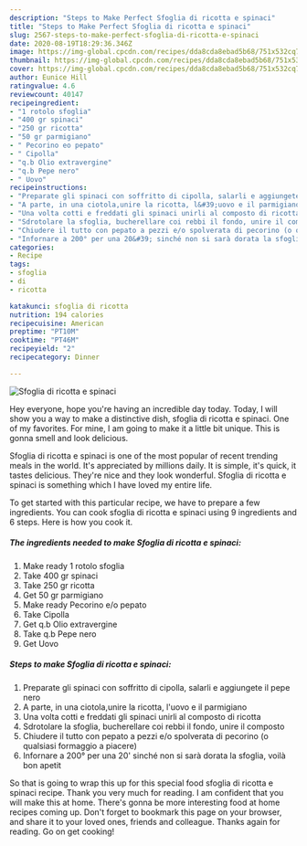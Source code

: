 ```yaml
---
description: "Steps to Make Perfect Sfoglia di ricotta e spinaci"
title: "Steps to Make Perfect Sfoglia di ricotta e spinaci"
slug: 2567-steps-to-make-perfect-sfoglia-di-ricotta-e-spinaci
date: 2020-08-19T18:29:36.346Z
image: https://img-global.cpcdn.com/recipes/dda8cda8ebad5b68/751x532cq70/sfoglia-di-ricotta-e-spinaci-recipe-main-photo.jpg
thumbnail: https://img-global.cpcdn.com/recipes/dda8cda8ebad5b68/751x532cq70/sfoglia-di-ricotta-e-spinaci-recipe-main-photo.jpg
cover: https://img-global.cpcdn.com/recipes/dda8cda8ebad5b68/751x532cq70/sfoglia-di-ricotta-e-spinaci-recipe-main-photo.jpg
author: Eunice Hill
ratingvalue: 4.6
reviewcount: 40147
recipeingredient:
- "1 rotolo sfoglia"
- "400 gr spinaci"
- "250 gr ricotta"
- "50 gr parmigiano"
- " Pecorino eo pepato"
- " Cipolla"
- "q.b Olio extravergine"
- "q.b Pepe nero"
- " Uovo"
recipeinstructions:
- "Preparate gli spinaci con soffritto di cipolla, salarli e aggiungete il pepe nero"
- "A parte, in una ciotola,unire la ricotta, l&#39;uovo e il parmigiano"
- "Una volta cotti e freddati gli spinaci unirli al composto di ricotta"
- "Sdrotolare la sfoglia, bucherellare coi rebbi il fondo, unire il composto"
- "Chiudere il tutto con pepato a pezzi e/o spolverata di pecorino (o qualsiasi formaggio a piacere)"
- "Infornare a 200° per una 20&#39; sinché non si sarà dorata la sfoglia, voilà bon apetit"
categories:
- Recipe
tags:
- sfoglia
- di
- ricotta

katakunci: sfoglia di ricotta 
nutrition: 194 calories
recipecuisine: American
preptime: "PT10M"
cooktime: "PT46M"
recipeyield: "2"
recipecategory: Dinner

---
```



![Sfoglia di ricotta e spinaci](https://img-global.cpcdn.com/recipes/dda8cda8ebad5b68/751x532cq70/sfoglia-di-ricotta-e-spinaci-recipe-main-photo.jpg)

Hey everyone, hope you're having an incredible day today. Today, I will show you a way to make a distinctive dish, sfoglia di ricotta e spinaci. One of my favorites. For mine, I am going to make it a little bit unique. This is gonna smell and look delicious.

Sfoglia di ricotta e spinaci is one of the most popular of recent trending meals in the world. It's appreciated by millions daily. It is simple, it's quick, it tastes delicious. They're nice and they look wonderful. Sfoglia di ricotta e spinaci is something which I have loved my entire life.




To get started with this particular recipe, we have to prepare a few ingredients. You can cook sfoglia di ricotta e spinaci using 9 ingredients and 6 steps. Here is how you cook it.

<!--inarticleads1-->

##### The ingredients needed to make Sfoglia di ricotta e spinaci:

1. Make ready 1 rotolo sfoglia
1. Take 400 gr spinaci
1. Take 250 gr ricotta
1. Get 50 gr parmigiano
1. Make ready  Pecorino e/o pepato
1. Take  Cipolla
1. Get q.b Olio extravergine
1. Take q.b Pepe nero
1. Get  Uovo




<!--inarticleads2-->

##### Steps to make Sfoglia di ricotta e spinaci:

1. Preparate gli spinaci con soffritto di cipolla, salarli e aggiungete il pepe nero
1. A parte, in una ciotola,unire la ricotta, l&#39;uovo e il parmigiano
1. Una volta cotti e freddati gli spinaci unirli al composto di ricotta
1. Sdrotolare la sfoglia, bucherellare coi rebbi il fondo, unire il composto
1. Chiudere il tutto con pepato a pezzi e/o spolverata di pecorino (o qualsiasi formaggio a piacere)
1. Infornare a 200° per una 20&#39; sinché non si sarà dorata la sfoglia, voilà bon apetit




So that is going to wrap this up for this special food sfoglia di ricotta e spinaci recipe. Thank you very much for reading. I am confident that you will make this at home. There's gonna be more interesting food at home recipes coming up. Don't forget to bookmark this page on your browser, and share it to your loved ones, friends and colleague. Thanks again for reading. Go on get cooking!
